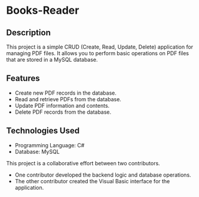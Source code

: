 # Books-Reader

## Description

This project is a simple CRUD (Create, Read, Update, Delete) application for managing PDF files. 
It allows you to perform basic operations on PDF files that are stored in a MySQL database.

## Features

- Create new PDF records in the database.
- Read and retrieve PDFs from the database.
- Update PDF information and contents.
- Delete PDF records from the database.

## Technologies Used

- Programming Language: C#
- Database: MySQL

This project is a collaborative effort between two contributors.
- One contributor developed the backend logic and database operations.
- The other contributor created the Visual Basic interface for the application.

